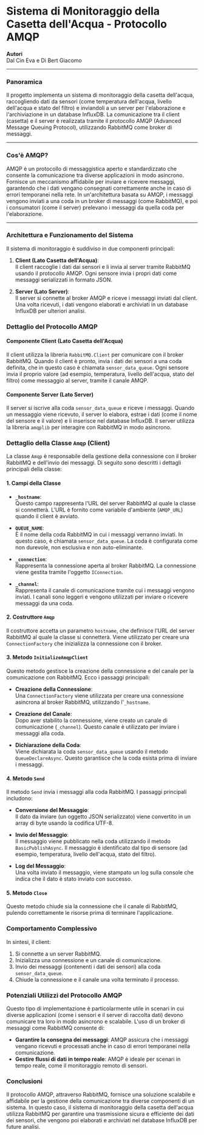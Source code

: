 # Sistema di Monitoraggio della Casetta dell'Acqua - Protocollo AMQP

**Autori**  
Dal Cin Eva e Di Bert Giacomo

---

### Panoramica

Il progetto implementa un sistema di monitoraggio della casetta dell'acqua, raccogliendo dati da sensori (come temperatura dell'acqua, livello dell'acqua e stato del filtro) e inviandoli a un server per l'elaborazione e l'archiviazione in un database InfluxDB. La comunicazione tra il client (casetta) e il server è realizzata tramite il protocollo AMQP (Advanced Message Queuing Protocol), utilizzando RabbitMQ come broker di messaggi.

---

### Cos'è AMQP?

AMQP è un protocollo di messaggistica aperto e standardizzato che consente la comunicazione tra diverse applicazioni in modo asincrono. Fornisce un meccanismo affidabile per inviare e ricevere messaggi, garantendo che i dati vengano consegnati correttamente anche in caso di errori temporanei nella rete. In un'architettura basata su AMQP, i messaggi vengono inviati a una coda in un broker di messaggi (come RabbitMQ), e poi i consumatori (come il server) prelevano i messaggi da quella coda per l'elaborazione.

---

### Architettura e Funzionamento del Sistema

Il sistema di monitoraggio è suddiviso in due componenti principali:

1. **Client (Lato Casetta dell'Acqua)**:  
   Il client raccoglie i dati dai sensori e li invia al server tramite RabbitMQ usando il protocollo AMQP. Ogni sensore invia i propri dati come messaggi serializzati in formato JSON.

2. **Server (Lato Server)**:  
   Il server si connette al broker AMQP e riceve i messaggi inviati dal client. Una volta ricevuti, i dati vengono elaborati e archiviati in un database InfluxDB per ulteriori analisi.

### Dettaglio del Protocollo AMQP

#### **Componente Client (Lato Casetta dell'Acqua)**

Il client utilizza la libreria `RabbitMQ.Client` per comunicare con il broker RabbitMQ. Quando il client è pronto, invia i dati dei sensori a una coda definita, che in questo caso è chiamata `sensor_data_queue`. Ogni sensore invia il proprio valore (ad esempio, temperatura, livello dell'acqua, stato del filtro) come messaggio al server, tramite il canale AMQP.

#### **Componente Server (Lato Server)**

Il server si iscrive alla coda `sensor_data_queue` e riceve i messaggi. Quando un messaggio viene ricevuto, il server lo elabora, estrae i dati (come il nome del sensore e il valore) e li inserisce nel database InfluxDB. Il server utilizza la libreria `amqplib` per interagire con RabbitMQ in modo asincrono.

### Dettaglio della Classe `Amqp` (Client)

La classe `Amqp` è responsabile della gestione della connessione con il broker RabbitMQ e dell'invio dei messaggi. Di seguito sono descritti i dettagli principali della classe:

#### 1. **Campi della Classe**

- **`_hostname`**:  
  Questo campo rappresenta l'URL del server RabbitMQ al quale la classe si connetterà. L'URL è fornito come variabile d'ambiente (`AMQP_URL`) quando il client è avviato.

- **`QUEUE_NAME`**:  
  È il nome della coda RabbitMQ in cui i messaggi verranno inviati. In questo caso, è chiamata `sensor_data_queue`. La coda è configurata come non durevole, non esclusiva e non auto-eliminante.

- **`_connection`**:  
  Rappresenta la connessione aperta al broker RabbitMQ. La connessione viene gestita tramite l'oggetto `IConnection`.

- **`_channel`**:  
  Rappresenta il canale di comunicazione tramite cui i messaggi vengono inviati. I canali sono leggeri e vengono utilizzati per inviare o ricevere messaggi da una coda.

#### 2. **Costruttore `Amqp`**

Il costruttore accetta un parametro `hostname`, che definisce l'URL del server RabbitMQ al quale la classe si connetterà. Viene utilizzato per creare una `ConnectionFactory` che inizializza la connessione con il broker.

#### 3. **Metodo `InitializeAmqpClient`**

Questo metodo gestisce la creazione della connessione e del canale per la comunicazione con RabbitMQ. Ecco i passaggi principali:

- **Creazione della Connessione**:  
  Una `ConnectionFactory` viene utilizzata per creare una connessione asincrona al broker RabbitMQ, utilizzando l'`_hostname`.

- **Creazione del Canale**:  
  Dopo aver stabilito la connessione, viene creato un canale di comunicazione (`_channel`). Questo canale è utilizzato per inviare i messaggi alla coda.

- **Dichiarazione della Coda**:  
  Viene dichiarata la coda `sensor_data_queue` usando il metodo `QueueDeclareAsync`. Questo garantisce che la coda esista prima di inviare i messaggi.

#### 4. **Metodo `Send`**

Il metodo `Send` invia i messaggi alla coda RabbitMQ. I passaggi principali includono:

- **Conversione del Messaggio**:  
  Il dato da inviare (un oggetto JSON serializzato) viene convertito in un array di byte usando la codifica UTF-8.

- **Invio del Messaggio**:  
  Il messaggio viene pubblicato nella coda utilizzando il metodo `BasicPublishAsync`. Il messaggio è identificato dal tipo di sensore (ad esempio, temperatura, livello dell'acqua, stato del filtro).

- **Log del Messaggio**:  
  Una volta inviato il messaggio, viene stampato un log sulla console che indica che il dato è stato inviato con successo.

#### 5. **Metodo `Close`**

Questo metodo chiude sia la connessione che il canale di RabbitMQ, pulendo correttamente le risorse prima di terminare l'applicazione.

### Comportamento Complessivo

In sintesi, il client:

1. Si connette a un server RabbitMQ.
2. Inizializza una connessione e un canale di comunicazione.
3. Invio dei messaggi (contenenti i dati dei sensori) alla coda `sensor_data_queue`.
4. Chiude la connessione e il canale una volta terminato il processo.

### Potenziali Utilizzi del Protocollo AMQP

Questo tipo di implementazione è particolarmente utile in scenari in cui diverse applicazioni (come i sensori e il server di raccolta dati) devono comunicare tra loro in modo asincrono e scalabile. L'uso di un broker di messaggi come RabbitMQ consente di:

- **Garantire la consegna dei messaggi**: AMQP assicura che i messaggi vengano ricevuti e processati anche in caso di errori temporanei nella comunicazione.
- **Gestire flussi di dati in tempo reale**: AMQP è ideale per scenari in tempo reale, come il monitoraggio remoto di sensori.

### Conclusioni

Il protocollo AMQP, attraverso RabbitMQ, fornisce una soluzione scalabile e affidabile per la gestione della comunicazione tra diverse componenti di un sistema. In questo caso, il sistema di monitoraggio della casetta dell'acqua utilizza RabbitMQ per garantire una trasmissione sicura e efficiente dei dati dei sensori, che vengono poi elaborati e archiviati nel database InfluxDB per future analisi.